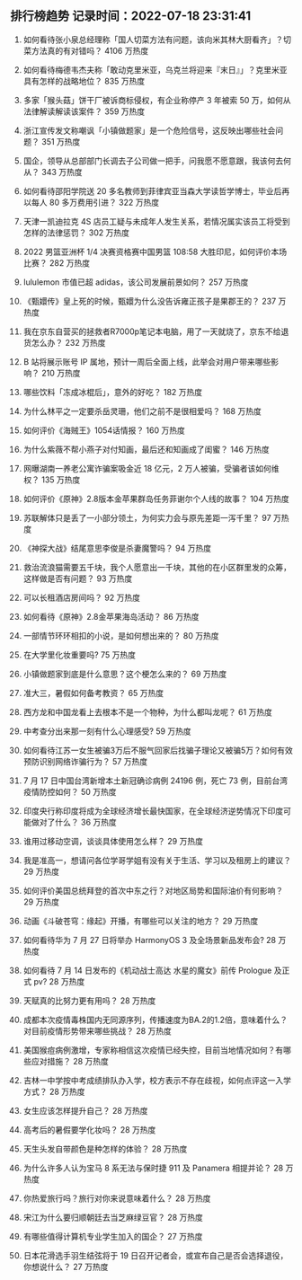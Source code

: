 
## 排行榜趋势 记录时间：2022-07-18 23:31:41
  
  1. 如何看待张小泉总经理称「国人切菜方法有问题，该向米其林大厨看齐」？切菜方法真的有对错吗？ 4106 万热度
    
  2. 如何看待梅德韦杰夫称「敢动克里米亚，乌克兰将迎来『末日』」？克里米亚具有怎样的战略地位？ 835 万热度
    
  3. 多家「猴头菇」饼干厂被诉商标侵权，有企业称停产 3 年被索 50 万，如何从法律解读解读该案件？ 359 万热度
    
  4. 浙江宣传发文称嘲讽「小镇做题家」是一个危险信号，这反映出哪些社会问题？ 351 万热度
    
  5. 国企，领导从总部部门长调去子公司做一把手，问我愿不愿意跟，我该何去何从？ 343 万热度
    
  6. 如何看待邵阳学院送 20 多名教师到菲律宾亚当森大学读哲学博士，毕业后再以每人 80 多万费用引进？ 322 万热度
    
  7. 天津一凯迪拉克 4S 店员工疑与未成年人发生关系，若情况属实该员工将受到怎样的法律惩罚？ 302 万热度
    
  8. 2022 男篮亚洲杯 1/4 决赛资格赛中国男篮 108:58 大胜印尼，如何评价本场比赛？ 282 万热度
    
  9. lululemon 市值已超 adidas，该公司发展前景如何？ 257 万热度
    
  10. 《甄嬛传》皇上死的时候，甄嬛为什么没告诉雍正孩子是果郡王的？ 237 万热度
    
  11. 我在京东自营买的拯救者R7000p笔记本电脑，用了一天就烧了，京东不给退货怎么办？ 232 万热度
    
  12. B 站将展示账号 IP 属地，预计一周后全面上线，此举会对用户带来哪些影响？ 210 万热度
    
  13. 哪些饮料「冻成冰棍后」，意外的好吃？ 182 万热度
    
  14. 为什么林平之一定要杀岳灵珊，他们之前不是很相爱吗？ 168 万热度
    
  15. 如何评价《海贼王》1054话情报？ 160 万热度
    
  16. 为什么紫薇不帮小燕子对付知画，最后还和知画成了闺蜜？ 146 万热度
    
  17. 网曝湖南一养老公寓诈骗案吸金近 18 亿元，2 万人被骗，受骗者该如何维权？ 135 万热度
    
  18. 如何评价《原神》2.8版本金苹果群岛任务菲谢尔个人线的故事？ 104 万热度
    
  19. 苏联解体只是丢了一小部分领土，为何实力会与原先差距一泻千里？ 97 万热度
    
  20. 《神探大战》结尾意思李俊是杀妻魔警吗？ 94 万热度
    
  21. 救治流浪猫需要五千块，我个人愿意出一千块，其他的在小区群里发的众筹，这样做是否有问题？ 93 万热度
    
  22. 可以长租酒店房间吗？ 92 万热度
    
  23. 如何看待《原神》2.8金苹果海岛活动？ 86 万热度
    
  24. 一部情节环环相扣的小说，是如何想出来的？ 80 万热度
    
  25. 在大学里化妆重要吗? 75 万热度
    
  26. 小镇做题家到底是什么意思？这个梗怎么来的？ 69 万热度
    
  27. 准大三，暑假如何备考教资？ 65 万热度
    
  28. 西方龙和中国龙看上去根本不是一个物种，为什么都叫龙呢？ 61 万热度
    
  29. 中考查分出来那一刻有什么心理感受? 59 万热度
    
  30. 如何看待江苏一女生被骗3万后不服气回家后找骗子理论又被骗5万？如何有效预防识别网络诈骗行为？ 57 万热度
    
  31. 7 月 17 日中国台湾新增本土新冠确诊病例 24196 例，死亡 73 例，目前台湾疫情防控如何？ 50 万热度
    
  32. 印度央行称印度将成为全球经济增长最快国家，在全球经济逆势情况下印度可能做对了什么？ 36 万热度
    
  33. 谁用过移动空调，谈谈具体使用怎么样？ 29 万热度
    
  34. 我是准高一，想请问各位学哥学姐有没有关于生活、学习以及租房上的建议？ 29 万热度
    
  35. 如何评价美国总统拜登的首次中东之行？对地区局势和国际油价有何影响？ 29 万热度
    
  36. 动画《斗破苍穹：缘起》开播，有哪些可以关注的地方？ 29 万热度
    
  37. 如何看待华为 7 月 27 日将举办 HarmonyOS 3 及全场景新品发布会? 28 万热度
    
  38. 如何看待 7 月 14 日发布的《机动战士高达 水星的魔女》前传 Prologue 及正式 pv? 28 万热度
    
  39. 天赋真的比努力更有用吗？ 28 万热度
    
  40. 成都本次疫情毒株国内无同源序列，传播速度为BA.2的1.2倍，意味着什么？对目前疫情形势带来哪些挑战？ 28 万热度
    
  41. 美国猴痘病例激增，专家称相信这次疫情已经失控，目前当地情况如何？有哪些应对措施？ 28 万热度
    
  42. 吉林一中学按中考成绩排队办入学，校方表示不存在歧视，如何点评这一入学方式？ 28 万热度
    
  43. 女生应该怎样提升自己？ 28 万热度
    
  44. 高考后的暑假要学化妆吗？ 28 万热度
    
  45. 天生头发自带颜色是种怎样的体验？ 28 万热度
    
  46. 为什么许多人认为宝马 8 系无法与保时捷 911 及 Panamera 相提并论？ 28 万热度
    
  47. 你热爱旅行吗？旅行对你来说意味着什么？ 28 万热度
    
  48. 宋江为什么要归顺朝廷去当芝麻绿豆官？ 28 万热度
    
  49. 有哪些值得计算机专业学生加入的国企？ 27 万热度
    
  50. 日本花滑选手羽生结弦将于 19 日召开记者会，或宣布自己是否会选择退役，你想说什么？ 27 万热度
    